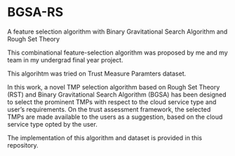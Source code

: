 # BGSA-RS
A feature selection algorithm with Binary Gravitational Search Algorithm and Rough Set Theory

This combinational feature-selection algorithm was proposed by me and my team in my undergrad final year project. 

This algorihtm was tried on Trust Measure Paramters dataset. 

In this work, a novel TMP selection algorithm based on Rough Set Theory (RST) and Binary Gravitational Search Algorithm (BGSA) has been designed to select the prominent TMPs with respect to the cloud service type and user’s requirements. On the trust assessment framework, the selected TMPs are made available to the users as a suggestion, based on the cloud service type
opted by the user.

The implementation of this algorithm and dataset is provided in this repository. 
